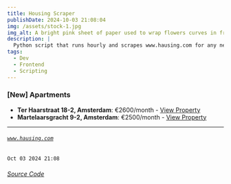 ```yaml
---
title: Housing Scraper
publishDate: 2024-10-03 21:08:04
img: /assets/stock-1.jpg
img_alt: A bright pink sheet of paper used to wrap flowers curves in front of rich blue background
description: |
  Python script that runs hourly and scrapes www.hausing.com for any new properties.
tags:
  - Dev
  - Frontend
  - Scripting
---
```


### [New] Apartments
- **Ter Haarstraat 18-2, Amsterdam**: €2600/month - [View Property](https://www.hausing.com/properties-for-rent-amsterdam/ter-haarstraat-18-2-amsterdam)
- **Martelaarsgracht 9-2, Amsterdam**: €2500/month - [View Property](https://www.hausing.com/properties-for-rent-amsterdam/martelaarsgracht-9-2-amsterdam)
---
###### [`www.hausing.com`](https://www.hausing.com/properties-for-rent-amsterdam?sort-asc=price)

`Oct 03 2024 21:08`
###### [Source Code](https://github.com/celestegambardella/hausing-scraper)
